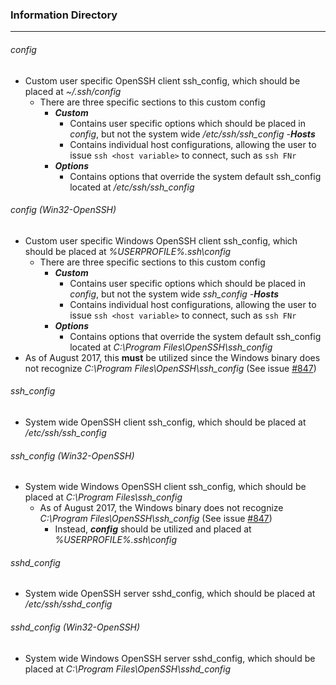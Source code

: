 ### Information Directory ###
---
###### config ######
- Custom user specific OpenSSH client ssh_config, which should be placed at _~/.ssh/config_
  - There are three specific sections to this custom config
    - **_Custom_**
      - Contains user specific options which should be placed in _config_, but not the system wide _/etc/ssh/ssh_config_
    -**_Hosts_**
      - Contains individual host configurations, allowing the user to issue `ssh <host variable>` to connect, such as `ssh FNr`
    - **_Options_**
      - Contains options that override the system default ssh_config located at _/etc/ssh/ssh_config_

###### config (Win32-OpenSSH) ######
- Custom user specific Windows OpenSSH client ssh_config, which should be placed at _%USERPROFILE%\.ssh\config_
  - There are three specific sections to this custom config
    - **_Custom_**
      - Contains user specific options which should be placed in _config_, but not the system wide _ssh_config_
    -**_Hosts_**
      - Contains individual host configurations, allowing the user to issue `ssh <host variable>` to connect, such as `ssh FNr`
    - **_Options_**
      - Contains options that override the system default ssh_config located at _C:\Program Files\OpenSSH\ssh_config_
- As of August 2017, this **must** be utilized since the Windows binary does not recognize _C:\Program Files\OpenSSH\ssh_config_ (See issue [#847](https://github.com/PowerShell/Win32-OpenSSH/issues/847))

###### ssh_config ######
- System wide OpenSSH client ssh_config, which should be placed at _/etc/ssh/ssh_config_

###### ssh_config (Win32-OpenSSH) ######
- System wide Windows OpenSSH client ssh_config, which should be placed at _C:\Program Files\ssh_config_
  - As of August 2017, the Windows binary does not recognize _C:\Program Files\OpenSSH\ssh_config_ (See issue [#847](https://github.com/PowerShell/Win32-OpenSSH/issues/847))
    - Instead, **_config_** should be utilized and placed at _%USERPROFILE%\.ssh\config_

###### sshd_config ######
- System wide OpenSSH server sshd_config, which should be placed at _/etc/ssh/sshd_config_

###### sshd_config (Win32-OpenSSH) ######
- System wide Windows OpenSSH server sshd_config, which should be placed at _C:\Program Files\OpenSSH\sshd_config_
